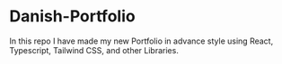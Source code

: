 # Danish-Portfolio
In this repo I have made my new Portfolio in advance style using React, Typescript, Tailwind CSS, and other Libraries.
